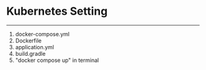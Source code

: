 # Kubernetes Setting
***
1. docker-compose.yml
2. Dockerfile
3. application.yml
4. build.gradle
5. "docker compose up" in terminal
